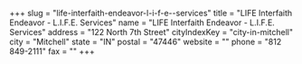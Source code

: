 +++
slug = "life-interfaith-endeavor-l-i-f-e--services"
title = "LIFE Interfaith Endeavor - L.I.F.E. Services"
name = "LIFE Interfaith Endeavor - L.I.F.E. Services"
address = "122 North 7th Street"
cityIndexKey = "city-in-mitchell"
city = "Mitchell"
state = "IN"
postal = "47446"
website = ""
phone = "812 849-2111"
fax = ""
+++
